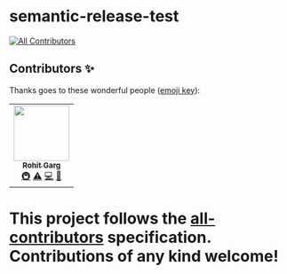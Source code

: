 # semantic-release-test

<!-- ALL-CONTRIBUTORS-BADGE:START - Do not remove or modify this section -->
[![All Contributors](https://img.shields.io/badge/all_contributors-1-orange.svg?style=flat-square)](#contributors-)
<!-- ALL-CONTRIBUTORS-BADGE:END -->
## Contributors ✨

Thanks goes to these wonderful people ([emoji key](https://allcontributors.org/docs/en/emoji-key)):

<!-- ALL-CONTRIBUTORS-LIST:START - Do not remove or modify this section -->
<!-- prettier-ignore-start -->
<!-- markdownlint-disable -->
<table>
  <tr>
    <td align="center"><a href="https://github.com/gargroh"><img src="https://avatars3.githubusercontent.com/u/42495927?v=4" width="100px;" alt=""/><br /><sub><b>Rohit Garg</b></sub></a><br /><a href="#infra-gargroh" title="Infrastructure (Hosting, Build-Tools, etc)">🚇</a> <a href="https://github.com/gargroh/semantic-release-test/commits?author=gargroh" title="Tests">⚠️</a> <a href="https://github.com/gargroh/semantic-release-test/commits?author=gargroh" title="Code">💻</a> <a href="https://github.com/gargroh/semantic-release-test/commits?author=gargroh" title="Documentation">📖</a></td>
  </tr>
</table>

<!-- markdownlint-enable -->
<!-- prettier-ignore-end -->
<!-- ALL-CONTRIBUTORS-LIST:END -->

This project follows the [all-contributors](https://github.com/all-contributors/all-contributors) specification. Contributions of any kind welcome!
=======

